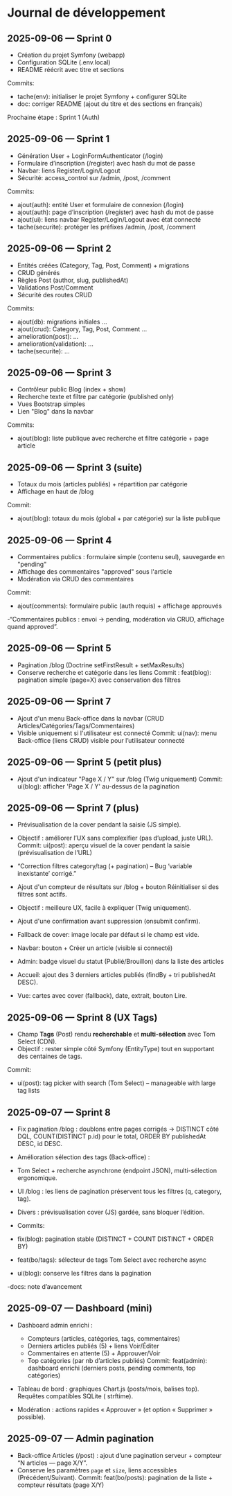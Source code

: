 # Journal de développement

## 2025-09-06 — Sprint 0
- Création du projet Symfony (webapp)
- Configuration SQLite (.env.local)
- README réécrit avec titre et sections

Commits:
- tache(env): initialiser le projet Symfony + configurer SQLite
- doc: corriger README (ajout du titre et des sections en français)

Prochaine étape : Sprint 1 (Auth)

## 2025-09-06 — Sprint 1
- Génération User + LoginFormAuthenticator (/login)
- Formulaire d’inscription (/register) avec hash du mot de passe
- Navbar: liens Register/Login/Logout
- Sécurité: access_control sur /admin, /post, /comment

Commits:
- ajout(auth): entité User et formulaire de connexion (/login)
- ajout(auth): page d’inscription (/register) avec hash du mot de passe
- ajout(ui): liens navbar Register/Login/Logout avec état connecté
- tache(securite): protéger les préfixes /admin, /post, /comment

## 2025-09-06 — Sprint 2
- Entités créées (Category, Tag, Post, Comment) + migrations
- CRUD générés
- Règles Post (author, slug, publishedAt)
- Validations Post/Comment
- Sécurité des routes CRUD

Commits:
- ajout(db): migrations initiales …
- ajout(crud): Category, Tag, Post, Comment …
- amelioration(post): …
- amelioration(validation): …
- tache(securite): …

## 2025-09-06 — Sprint 3
- Contrôleur public Blog (index + show)
- Recherche texte et filtre par catégorie (published only)
- Vues Bootstrap simples
- Lien "Blog" dans la navbar

Commits:
- ajout(blog): liste publique avec recherche et filtre catégorie + page article

## 2025-09-06 — Sprint 3 (suite)
- Totaux du mois (articles publiés) + répartition par catégorie
- Affichage en haut de /blog

Commit:
- ajout(blog): totaux du mois (global + par catégorie) sur la liste publique

## 2025-09-06 — Sprint 4
- Commentaires publics : formulaire simple (contenu seul), sauvegarde en "pending"
- Affichage des commentaires "approved" sous l'article
- Modération via CRUD des commentaires

Commit:
- ajout(comments): formulaire public (auth requis) + affichage approuvés

-“Commentaires publics : envoi → pending, modération via CRUD, affichage quand approved”.

## 2025-09-06 — Sprint 5
- Pagination /blog (Doctrine setFirstResult + setMaxResults)
- Conserve recherche et catégorie dans les liens
  Commit : feat(blog): pagination simple (page=X) avec conservation des filtres


## 2025-09-06 — Sprint 7
- Ajout d'un menu Back-office dans la navbar (CRUD Articles/Catégories/Tags/Commentaires)
- Visible uniquement si l'utilisateur est connecté
Commit: ui(nav): menu Back-office (liens CRUD) visible pour l’utilisateur connecté

## 2025-09-06 — Sprint 5 (petit plus)
- Ajout d'un indicateur "Page X / Y" sur /blog (Twig uniquement)
Commit: ui(blog): afficher 'Page X / Y' au-dessus de la pagination

## 2025-09-06 — Sprint 7 (plus)
- Prévisualisation de la cover pendant la saisie (JS simple). 

- Objectif : améliorer l’UX sans complexifier (pas d’upload, juste URL).
Commit: ui(post): aperçu visuel de la cover pendant la saisie (prévisualisation de l’URL)

- “Correction filtres category/tag (+ pagination) – Bug ‘variable inexistante’ corrigé.”

- Ajout d'un compteur de résultats sur /blog + bouton Réinitialiser si des filtres sont actifs.

- Objectif : meilleure UX, facile à expliquer (Twig uniquement).

- Ajout d'une confirmation avant suppression (onsubmit confirm).

- Fallback de cover: image locale par défaut si le champ est vide.

- Navbar: bouton + Créer un article (visible si connecté)

- Admin: badge visuel du statut (Publié/Brouillon) dans la liste des articles

- Accueil: ajout des 3 derniers articles publiés (findBy + tri publishedAt DESC).

- Vue: cartes avec cover (fallback), date, extrait, bouton Lire.
## 2025-09-06 — Sprint 8 (UX Tags)
- Champ **Tags** (Post) rendu **recherchable** et **multi-sélection** avec Tom Select (CDN).
- Objectif : rester simple côté Symfony (EntityType) tout en supportant des centaines de tags.

Commit:
- ui(post): tag picker with search (Tom Select) – manageable with large tag lists

## 2025-09-07 — Sprint 8

- Fix pagination /blog : doublons entre pages corrigés
→ DISTINCT côté DQL, COUNT(DISTINCT p.id) pour le total, ORDER BY publishedAt DESC, id DESC.

- Amélioration sélection des tags (Back-office) :
- Tom Select + recherche asynchrone (endpoint JSON), multi-sélection ergonomique.

- UI /blog : les liens de pagination préservent tous les filtres (q, category, tag).

- Divers : prévisualisation cover (JS) gardée, sans bloquer l’édition.

- Commits:

- fix(blog): pagination stable (DISTINCT + COUNT DISTINCT + ORDER BY)

- feat(bo/tags): sélecteur de tags Tom Select avec recherche async

- ui(blog): conserve les filtres dans la pagination

-docs: note d’avancement

## 2025-09-07 — Dashboard (mini)
- Dashboard admin enrichi :
    - Compteurs (articles, catégories, tags, commentaires)
    - Derniers articles publiés (5) + liens Voir/Éditer
    - Commentaires en attente (5) + Approuver/Voir
    - Top catégories (par nb d’articles publiés)
      Commit: feat(admin): dashboard enrichi (derniers posts, pending comments, top catégories)

- Tableau de bord : graphiques Chart.js (posts/mois, balises top). Requêtes compatibles SQLite ( strftime).

- Modération : actions rapides « Approuver » (et option « Supprimer » possible).

## 2025-09-07 — Admin pagination
- Back-office Articles (/post) : ajout d’une pagination serveur + compteur “N articles — page X/Y”.
- Conserve les paramètres `page` et `size`, liens accessibles (Précédent/Suivant).
  Commit: feat(bo/posts): pagination de la liste + compteur résultats (page X/Y)
